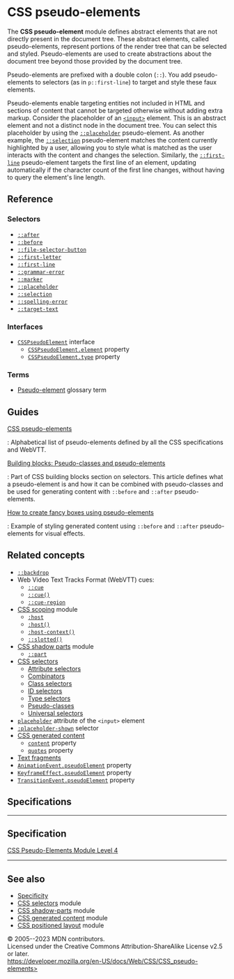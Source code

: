 CSS pseudo-elements
===================

The **CSS pseudo-element** module defines abstract elements that are not
directly present in the document tree. These abstract elements, called
pseudo-elements, represent portions of the render tree that can be
selected and styled. Pseudo-elements are used to create abstractions
about the document tree beyond those provided by the document tree.

Pseudo-elements are prefixed with a double colon (`::`). You add
pseudo-elements to selectors (as in `p::first-line`) to target and style
these faux elements.

Pseudo-elements enable targeting entities not included in HTML and
sections of content that cannot be targeted otherwise without adding
extra markup. Consider the placeholder of an
[`<input>`](https://developer.mozilla.org/en-US/docs/Web/HTML/Element/input)
element. This is an abstract element and not a distinct node in the
document tree. You can select this placeholder by using the
[`::placeholder`](::placeholder) pseudo-element. As another example, the
[`::selection`](::selection) pseudo-element matches the content
currently highlighted by a user, allowing you to style what is matched
as the user interacts with the content and changes the selection.
Similarly, the [`::first-line`](::first-line) pseudo-element targets the
first line of an element, updating automatically if the character count
of the first line changes, without having to query the element\'s line
length.

Reference
---------

### Selectors

- [`::after`](::after)
- [`::before`](::before)
- [`::file-selector-button`](::file-selector-button)
- [`::first-letter`](::first-letter)
- [`::first-line`](::first-line)
- [`::grammar-error`](::grammar-error)
- [`::marker`](::marker)
- [`::placeholder`](::placeholder)
- [`::selection`](::selection)
- [`::spelling-error`](::spelling-error)
- [`::target-text`](::target-text)

### Interfaces

- [`CSSPseudoElement`](https://developer.mozilla.org/en-US/docs/Web/API/CSSPseudoElement)
    interface
  - [`CSSPseudoElement.element`](https://developer.mozilla.org/en-US/docs/Web/API/CSSPseudoElement/element)
        property
  - [`CSSPseudoElement.type`](https://developer.mozilla.org/en-US/docs/Web/API/CSSPseudoElement/type)
        property

### Terms

- [Pseudo-element](https://developer.mozilla.org/en-US/docs/Glossary/Pseudo-element)
    glossary term

Guides
------

[CSS pseudo-elements](pseudo-elements.md)

:   Alphabetical list of pseudo-elements defined by all the CSS
    specifications and WebVTT.

[Building blocks: Pseudo-classes and pseudo-elements](https://developer.mozilla.org/en-US/docs/Learn/CSS/Building_blocks/Selectors/Pseudo-classes_and_pseudo-elements)

:   Part of CSS building blocks section on selectors. This article
    defines what a pseudo-element is and how it can be combined with
    pseudo-classes and be used for generating content with `::before`
    and `::after` pseudo-elements.

[How to create fancy boxes using pseudo-elements](https://developer.mozilla.org/en-US/docs/Learn/CSS/Howto/Create_fancy_boxes#pseudo-elements)

:   Example of styling generated content using `::before` and `::after`
    pseudo-elements for visual effects.

Related concepts
----------------

- [`::backdrop`](::backdrop)
- Web Video Text Tracks Format (WebVTT) cues:
  - [`::cue`](::cue)
  - [`::cue()`](::cue)
  - [`::cue-region`](::cue-region)
- [CSS scoping](css_scoping.md) module
  - [`:host`](:host)
  - [`:host()`](:host_function)
  - [`:host-context()`](:host-context)
  - [`::slotted()`](::slotted)
- [CSS shadow parts](css_shadow_parts.md) module
  - [`::part`](::part)
- [CSS selectors](css_selectors.md)
  - [Attribute selectors](attribute_selectors.md)
  - [Combinators](selectors_and_combinators.md#combinators)
  - [Class selectors](class_selectors.md)
  - [ID selectors](id_selectors.md)
  - [Type selectors](type_selectors.md)
  - [Pseudo-classes](pseudo-classes.md)
  - [Universal selectors](universal_selectors.md)
- [`placeholder`](https://developer.mozilla.org/en-US/docs/Web/HTML/Element/input#placeholder)
    attribute of the `<input>` element
- [`:placeholder-shown`](:placeholder-shown) selector
- [CSS generated content](css_generated_content.md)
  - [`content`](content.md) property
  - [`quotes`](quotes.md) property
- [Text
    fragments](https://developer.mozilla.org/en-US/docs/Web/Text_fragments)
- [`AnimationEvent.pseudoElement`](https://developer.mozilla.org/en-US/docs/Web/API/AnimationEvent/pseudoElement)
    property
- [`KeyframeEffect.pseudoElement`](https://developer.mozilla.org/en-US/docs/Web/API/KeyframeEffect/pseudoElement)
    property
- [`TransitionEvent.pseudoElement`](https://developer.mozilla.org/en-US/docs/Web/API/TransitionEvent/pseudoElement)
    property

Specifications
--------------

  -----------------------------------------------------------------------

Specification
  -----------------------------------------------------------------------

  [CSS Pseudo-Elements Module Level 4\
  ](https://drafts.csswg.org/css-pseudo/)

  -----------------------------------------------------------------------

See also
--------

- [Specificity](specificity.md)
- [CSS selectors](css_selectors.md) module
- [CSS shadow-parts](css_shadow_parts.md) module
- [CSS generated content](css_generated_content.md) module
- [CSS positioned layout](css_positioned_layout.md) module

© 2005--2023 MDN contributors.\
Licensed under the Creative Commons Attribution-ShareAlike License v2.5
or later.\
https://developer.mozilla.org/en-US/docs/Web/CSS/CSS_pseudo-elements>
